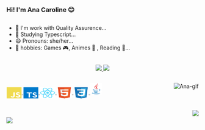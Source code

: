 ### Hi! I'm Ana Caroline 😊
  ## 
  
- 🔭 I'm work with Quality Assurence...
- 🌱 Studying Typescript...
- 😄 Pronouns: she/her...
- 👾 hobbies: Games 🎮, Animes 🤍 , Reading 📖... 


## 
 


<div align="center" >
  <a href="https://github.com/aninhafsilva">
  <img height="180em" src="https://github-readme-stats.vercel.app/api?username=aninhafsilva&show_icons=true&theme=dracula&include_all_commits=true&count_private=true"/>
  <img height="180em" src="https://github-readme-stats.vercel.app/api/top-langs/?username=aninhafsilva&layout=compact&langs_count=7&theme=dracula"/>
</div>

 
  ##

<div style="display: inline_block">
  <img align="center" alt="Ana-Js" height="30" width="40" src="https://raw.githubusercontent.com/devicons/devicon/master/icons/javascript/javascript-plain.svg">
  <img align="center" alt="Ana-Ts" height="30" width="40" src="https://raw.githubusercontent.com/devicons/devicon/master/icons/typescript/typescript-plain.svg">
  <img align="center" alt="Ana-React" height="30" width="40" src="https://raw.githubusercontent.com/devicons/devicon/master/icons/react/react-original.svg">
  <img align="center" alt="Ana-HTML" height="30" width="40" src="https://raw.githubusercontent.com/devicons/devicon/master/icons/html5/html5-original.svg">
  <img align="center" alt="Ana-CSS" height="30" width="40" src="https://raw.githubusercontent.com/devicons/devicon/master/icons/css3/css3-original.svg">
  <img alight="center" alt="Ana-Java" height="30" width="30" src="https://raw.githubusercontent.com/devicons/devicon/master/icons/java/java-original.svg">
  <img align="right" alt="Ana-gif" src="https://media.giphy.com/media/7DxEk8Nm2fOjy06jtP/giphy.gif">
</div>
  
  ##
 
<div> 
  <div align="right">
  <a href="https://www.linkedin.com/in/ana-caroline-f-da-silva/" target="_blank"><img src="https://img.shields.io/badge/-LinkedIn-%230077B5?style=for-the-badge&logo=linkedin&logoColor=white" target="_blank" >
  </a> 
  </div>
  <img src="https://github.com/aninhafsilva/aninhafsilva/blob/main/.github/workflows/github-user-contribution.svg" width="630"/> 
</div>
  


